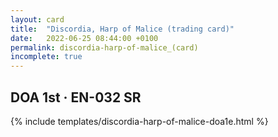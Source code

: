 ```yaml
---
layout: card
title:  "Discordia, Harp of Malice (trading card)"
date:   2022-06-25 08:44:00 +0100
permalink: discordia-harp-of-malice_(card)
incomplete: true
---
```


## DOA 1st &middot; EN-032 SR

{% include templates/discordia-harp-of-malice-doa1e.html %}